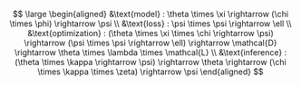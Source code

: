 $$
\large
\begin{aligned}
&\text{model} : \theta \times \xi \rightarrow (\chi \times \phi) \rightarrow \psi \\
&\text{loss} : \psi \times \psi \rightarrow \ell \\
&\text{optimization} : (\theta \times \xi \times \chi \rightarrow \psi) \rightarrow (\psi \times \psi \rightarrow \ell) \rightarrow \mathcal{D} \rightarrow \theta \times \lambda \times \mathcal{L} \\
&\text{inference} : (\theta \times \kappa \rightarrow \psi) \rightarrow \theta \rightarrow (\chi \times \kappa \times \zeta) \rightarrow \psi
\end{aligned}
$$
